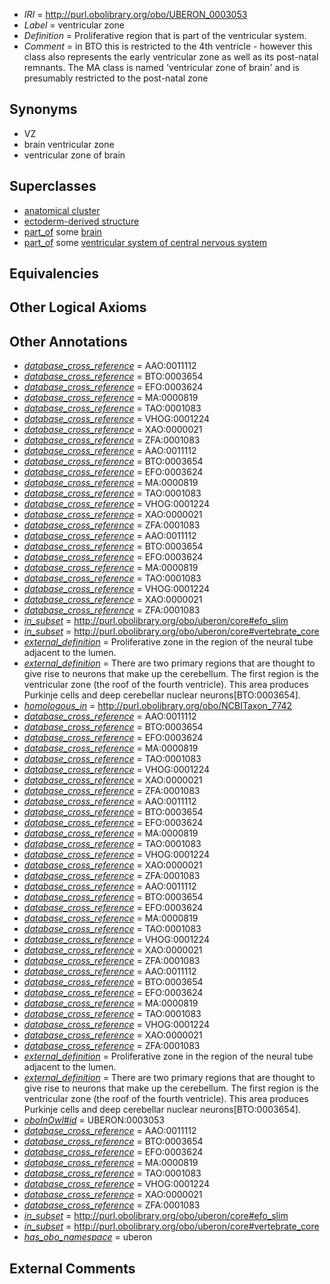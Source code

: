  * *IRI* = http://purl.obolibrary.org/obo/UBERON_0003053
 * *Label* = ventricular zone
 * *Definition* = Proliferative region that is part of the ventricular system.
 * *Comment* = in BTO this is restricted to the 4th ventricle - however this class also represents the early ventricular zone as well as its post-natal remnants. The MA class is named 'ventricular zone of brain' and is presumably restricted to the post-natal zone

## Synonyms

 * VZ
 * brain ventricular zone
 * ventricular zone of brain

## Superclasses

 * [anatomical cluster](../../UBERON/77/UBERON_0000477.md)
 * [ectoderm-derived structure](../../UBERON/21/UBERON_0004121.md)
 * [part_of](../../BFO/50/BFO_0000050.md) some [brain](../../UBERON/55/UBERON_0000955.md)
 * [part_of](../../BFO/50/BFO_0000050.md) some [ventricular system of central nervous system](../../UBERON/81/UBERON_0005281.md)

## Equivalencies


## Other Logical Axioms


## Other Annotations

 * *[database_cross_reference](../../ef/oboInOwl#hasDbXref.md)* = AAO:0011112
 * *[database_cross_reference](../../ef/oboInOwl#hasDbXref.md)* = BTO:0003654
 * *[database_cross_reference](../../ef/oboInOwl#hasDbXref.md)* = EFO:0003624
 * *[database_cross_reference](../../ef/oboInOwl#hasDbXref.md)* = MA:0000819
 * *[database_cross_reference](../../ef/oboInOwl#hasDbXref.md)* = TAO:0001083
 * *[database_cross_reference](../../ef/oboInOwl#hasDbXref.md)* = VHOG:0001224
 * *[database_cross_reference](../../ef/oboInOwl#hasDbXref.md)* = XAO:0000021
 * *[database_cross_reference](../../ef/oboInOwl#hasDbXref.md)* = ZFA:0001083
 * *[database_cross_reference](../../ef/oboInOwl#hasDbXref.md)* = AAO:0011112
 * *[database_cross_reference](../../ef/oboInOwl#hasDbXref.md)* = BTO:0003654
 * *[database_cross_reference](../../ef/oboInOwl#hasDbXref.md)* = EFO:0003624
 * *[database_cross_reference](../../ef/oboInOwl#hasDbXref.md)* = MA:0000819
 * *[database_cross_reference](../../ef/oboInOwl#hasDbXref.md)* = TAO:0001083
 * *[database_cross_reference](../../ef/oboInOwl#hasDbXref.md)* = VHOG:0001224
 * *[database_cross_reference](../../ef/oboInOwl#hasDbXref.md)* = XAO:0000021
 * *[database_cross_reference](../../ef/oboInOwl#hasDbXref.md)* = ZFA:0001083
 * *[database_cross_reference](../../ef/oboInOwl#hasDbXref.md)* = AAO:0011112
 * *[database_cross_reference](../../ef/oboInOwl#hasDbXref.md)* = BTO:0003654
 * *[database_cross_reference](../../ef/oboInOwl#hasDbXref.md)* = EFO:0003624
 * *[database_cross_reference](../../ef/oboInOwl#hasDbXref.md)* = MA:0000819
 * *[database_cross_reference](../../ef/oboInOwl#hasDbXref.md)* = TAO:0001083
 * *[database_cross_reference](../../ef/oboInOwl#hasDbXref.md)* = VHOG:0001224
 * *[database_cross_reference](../../ef/oboInOwl#hasDbXref.md)* = XAO:0000021
 * *[database_cross_reference](../../ef/oboInOwl#hasDbXref.md)* = ZFA:0001083
 * *[in_subset](../../et/oboInOwl#inSubset.md)* = http://purl.obolibrary.org/obo/uberon/core#efo_slim
 * *[in_subset](../../et/oboInOwl#inSubset.md)* = http://purl.obolibrary.org/obo/uberon/core#vertebrate_core
 * *[external_definition](../../UBPROP/01/UBPROP_0000001.md)* = Proliferative zone in the region of the neural tube adjacent to the lumen.
 * *[external_definition](../../UBPROP/01/UBPROP_0000001.md)* = There are two primary regions that are thought to give rise to neurons that make up the cerebellum. The first region is the ventricular zone (the roof of the fourth ventricle). This area produces Purkinje cells and deep cerebellar nuclear neurons[BTO:0003654].
 * *[homologous_in](../../core#homologous/in/core#homologous_in.md)* = http://purl.obolibrary.org/obo/NCBITaxon_7742
 * *[database_cross_reference](../../ef/oboInOwl#hasDbXref.md)* = AAO:0011112
 * *[database_cross_reference](../../ef/oboInOwl#hasDbXref.md)* = BTO:0003654
 * *[database_cross_reference](../../ef/oboInOwl#hasDbXref.md)* = EFO:0003624
 * *[database_cross_reference](../../ef/oboInOwl#hasDbXref.md)* = MA:0000819
 * *[database_cross_reference](../../ef/oboInOwl#hasDbXref.md)* = TAO:0001083
 * *[database_cross_reference](../../ef/oboInOwl#hasDbXref.md)* = VHOG:0001224
 * *[database_cross_reference](../../ef/oboInOwl#hasDbXref.md)* = XAO:0000021
 * *[database_cross_reference](../../ef/oboInOwl#hasDbXref.md)* = ZFA:0001083
 * *[database_cross_reference](../../ef/oboInOwl#hasDbXref.md)* = AAO:0011112
 * *[database_cross_reference](../../ef/oboInOwl#hasDbXref.md)* = BTO:0003654
 * *[database_cross_reference](../../ef/oboInOwl#hasDbXref.md)* = EFO:0003624
 * *[database_cross_reference](../../ef/oboInOwl#hasDbXref.md)* = MA:0000819
 * *[database_cross_reference](../../ef/oboInOwl#hasDbXref.md)* = TAO:0001083
 * *[database_cross_reference](../../ef/oboInOwl#hasDbXref.md)* = VHOG:0001224
 * *[database_cross_reference](../../ef/oboInOwl#hasDbXref.md)* = XAO:0000021
 * *[database_cross_reference](../../ef/oboInOwl#hasDbXref.md)* = ZFA:0001083
 * *[database_cross_reference](../../ef/oboInOwl#hasDbXref.md)* = AAO:0011112
 * *[database_cross_reference](../../ef/oboInOwl#hasDbXref.md)* = BTO:0003654
 * *[database_cross_reference](../../ef/oboInOwl#hasDbXref.md)* = EFO:0003624
 * *[database_cross_reference](../../ef/oboInOwl#hasDbXref.md)* = MA:0000819
 * *[database_cross_reference](../../ef/oboInOwl#hasDbXref.md)* = TAO:0001083
 * *[database_cross_reference](../../ef/oboInOwl#hasDbXref.md)* = VHOG:0001224
 * *[database_cross_reference](../../ef/oboInOwl#hasDbXref.md)* = XAO:0000021
 * *[database_cross_reference](../../ef/oboInOwl#hasDbXref.md)* = ZFA:0001083
 * *[database_cross_reference](../../ef/oboInOwl#hasDbXref.md)* = AAO:0011112
 * *[database_cross_reference](../../ef/oboInOwl#hasDbXref.md)* = BTO:0003654
 * *[database_cross_reference](../../ef/oboInOwl#hasDbXref.md)* = EFO:0003624
 * *[database_cross_reference](../../ef/oboInOwl#hasDbXref.md)* = MA:0000819
 * *[database_cross_reference](../../ef/oboInOwl#hasDbXref.md)* = TAO:0001083
 * *[database_cross_reference](../../ef/oboInOwl#hasDbXref.md)* = VHOG:0001224
 * *[database_cross_reference](../../ef/oboInOwl#hasDbXref.md)* = XAO:0000021
 * *[database_cross_reference](../../ef/oboInOwl#hasDbXref.md)* = ZFA:0001083
 * *[external_definition](../../UBPROP/01/UBPROP_0000001.md)* = Proliferative zone in the region of the neural tube adjacent to the lumen.
 * *[external_definition](../../UBPROP/01/UBPROP_0000001.md)* = There are two primary regions that are thought to give rise to neurons that make up the cerebellum. The first region is the ventricular zone (the roof of the fourth ventricle). This area produces Purkinje cells and deep cerebellar nuclear neurons[BTO:0003654].
 * *[oboInOwl#id](../../id/oboInOwl#id.md)* = UBERON:0003053
 * *[database_cross_reference](../../ef/oboInOwl#hasDbXref.md)* = AAO:0011112
 * *[database_cross_reference](../../ef/oboInOwl#hasDbXref.md)* = BTO:0003654
 * *[database_cross_reference](../../ef/oboInOwl#hasDbXref.md)* = EFO:0003624
 * *[database_cross_reference](../../ef/oboInOwl#hasDbXref.md)* = MA:0000819
 * *[database_cross_reference](../../ef/oboInOwl#hasDbXref.md)* = TAO:0001083
 * *[database_cross_reference](../../ef/oboInOwl#hasDbXref.md)* = VHOG:0001224
 * *[database_cross_reference](../../ef/oboInOwl#hasDbXref.md)* = XAO:0000021
 * *[database_cross_reference](../../ef/oboInOwl#hasDbXref.md)* = ZFA:0001083
 * *[in_subset](../../et/oboInOwl#inSubset.md)* = http://purl.obolibrary.org/obo/uberon/core#efo_slim
 * *[in_subset](../../et/oboInOwl#inSubset.md)* = http://purl.obolibrary.org/obo/uberon/core#vertebrate_core
 * *[has_obo_namespace](../../ce/oboInOwl#hasOBONamespace.md)* = uberon

## External Comments

